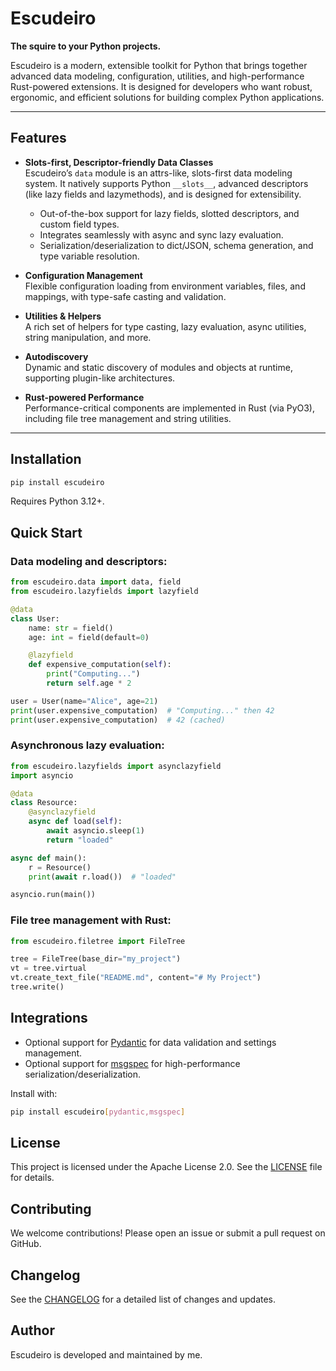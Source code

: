# Escudeiro

**The squire to your Python projects.**

Escudeiro is a modern, extensible toolkit for Python that brings together advanced data modeling, configuration, utilities, and high-performance Rust-powered extensions. It is designed for developers who want robust, ergonomic, and efficient solutions for building complex Python applications.

---

## Features

- **Slots-first, Descriptor-friendly Data Classes**  
  Escudeiro’s `data` module is an attrs-like, slots-first data modeling system. It natively supports Python `__slots__`, advanced descriptors (like lazy fields and lazymethods), and is designed for extensibility.  
  - Out-of-the-box support for lazy fields, slotted descriptors, and custom field types.
  - Integrates seamlessly with async and sync lazy evaluation.
  - Serialization/deserialization to dict/JSON, schema generation, and type variable resolution.

- **Configuration Management**  
  Flexible configuration loading from environment variables, files, and mappings, with type-safe casting and validation.

- **Utilities & Helpers**  
  A rich set of helpers for type casting, lazy evaluation, async utilities, string manipulation, and more.

- **Autodiscovery**  
  Dynamic and static discovery of modules and objects at runtime, supporting plugin-like architectures.

- **Rust-powered Performance**  
  Performance-critical components are implemented in Rust (via PyO3), including file tree management and string utilities.

---

## Installation

```bash
pip install escudeiro
```
Requires Python 3.12+.

## Quick Start

### Data modeling and descriptors:

```python
from escudeiro.data import data, field
from escudeiro.lazyfields import lazyfield

@data
class User:
    name: str = field()
    age: int = field(default=0)

    @lazyfield
    def expensive_computation(self):
        print("Computing...")
        return self.age * 2

user = User(name="Alice", age=21)
print(user.expensive_computation)  # "Computing..." then 42
print(user.expensive_computation)  # 42 (cached)
```

### Asynchronous lazy evaluation:

```python
from escudeiro.lazyfields import asynclazyfield
import asyncio

@data
class Resource:
    @asynclazyfield
    async def load(self):
        await asyncio.sleep(1)
        return "loaded"

async def main():
    r = Resource()
    print(await r.load())  # "loaded"

asyncio.run(main())
```

### File tree management with Rust:

```python
from escudeiro.filetree import FileTree

tree = FileTree(base_dir="my_project")
vt = tree.virtual
vt.create_text_file("README.md", content="# My Project")
tree.write()
```

## Integrations

- Optional support for [Pydantic](https://pydantic-docs.helpmanual.io/) for data validation and settings management.
- Optional support for [msgspec](https://msgspec.readthedocs.io/en/latest/) for high-performance serialization/deserialization.

Install with:

```bash
pip install escudeiro[pydantic,msgspec]
```

## License
This project is licensed under the Apache License 2.0. See the [LICENSE](LICENSE) file for details.

## Contributing
We welcome contributions! Please open an issue or submit a pull request on GitHub.

## Changelog
See the [CHANGELOG](CHANGELOG.md) for a detailed list of changes and updates.

## Author
Escudeiro is developed and maintained by me.